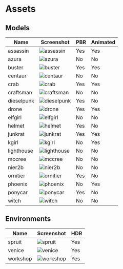 # Assets

## Models

| Name       | Screenshot                              | PBR | Animated |
| ---------- | --------------------------------------- | --- | -------- |
| assassin   | ![assassin](assassin/thumbnail.png)     | Yes | Yes      |
| azura      | ![azura](azura/thumbnail.png)           | No  | No       |
| buster     | ![buster](buster/thumbnail.png)         | Yes | Yes      |
| centaur    | ![centaur](centaur/thumbnail.png)       | No  | No       |
| crab       | ![crab](crab/thumbnail.png)             | Yes | Yes      |
| craftsman  | ![craftsman](craftsman/thumbnail.png)   | No  | No       |
| dieselpunk | ![dieselpunk](dieselpunk/thumbnail.png) | Yes | No       |
| drone      | ![drone](drone/thumbnail.png)           | Yes | Yes      |
| elfgirl    | ![elfgirl](elfgirl/thumbnail.png)       | No  | No       |
| helmet     | ![helmet](helmet/thumbnail.png)         | Yes | No       |
| junkrat    | ![junkrat](junkrat/thumbnail.png)       | Yes | Yes      |
| kgirl      | ![kgirl](kgirl/thumbnail.png)           | No  | Yes      |
| lighthouse | ![lighthouse](lighthouse/thumbnail.png) | No  | No       |
| mccree     | ![mccree](mccree/thumbnail.png)         | No  | No       |
| nier2b     | ![nier2b](nier2b/thumbnail.png)         | No  | No       |
| ornitier   | ![ornitier](ornitier/thumbnail.png)     | Yes | No       |
| phoenix    | ![phoenix](phoenix/thumbnail.png)       | No  | Yes      |
| ponycar    | ![ponycar](ponycar/thumbnail.png)       | Yes | No       |
| witch      | ![witch](witch/thumbnail.png)           | No  | No       |

## Environments

| Name     | Screenshot                          | HDR |
| -------- | ----------------------------------- | --- |
| spruit   | ![spruit](spruit/thumbnail.png)     | Yes |
| venice   | ![venice](venice/thumbnail.png)     | Yes |
| workshop | ![workshop](workshop/thumbnail.png) | Yes |
